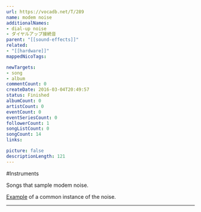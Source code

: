 ```yaml
---
url: https://vocadb.net/T/289
name: modem noise
additionalNames: 
- dial-up noise
- ダイヤルアップ接続音
parent: "[[sound-effects]]"
related:
- "[[hardware]]"
mappedNicoTags:

newTargets:
- song
- album
commentCount: 0
createDate: 2016-03-04T20:49:57
status: Finished
albumCount: 0
artistCount: 0
eventCount: 0
eventSeriesCount: 0
followerCount: 1
songListCount: 0
songCount: 14
links: 

picture: false
descriptionLength: 121
---
```


#Instruments

Songs that sample modem noise.

[Example](https://www.youtube.com/watch?v=jpMrTxMV6E4) of a common instance of the noise.

---


